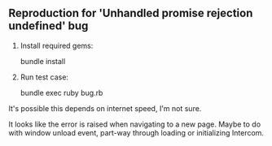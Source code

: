 ## Reproduction for 'Unhandled promise rejection undefined' bug

1. Install required gems:

    bundle install

2. Run test case:

    bundle exec ruby bug.rb

It's possible this depends on internet speed, I'm not sure.

It looks like the error is raised when navigating to a new page. Maybe to do with window unload event, part-way through loading or initializing Intercom.
